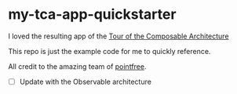 # my-tca-app-quickstarter

I loved the resulting app of the [Tour of the Composable Architecture](https://www.pointfree.co/collections/composable-architecture/composable-architecture-1-0)

This repo is just the example code for me to quickly reference.

All credit to the amazing team of [pointfree](https://www.pointfree.co/).

- [ ] Update with the Observable architecture
